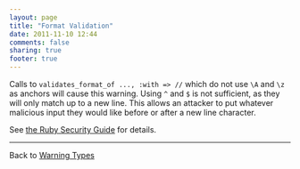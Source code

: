 ```yaml
---
layout: page
title: "Format Validation"
date: 2011-11-10 12:44
comments: false
sharing: true
footer: true
---
```


Calls to `validates_format_of ..., :with => //` which do not use `\A` and `\z` as anchors will cause this warning. Using `^` and `$` is not sufficient, as they will only match up to a new line. This allows an attacker to put whatever malicious input they would like before or after a new line character.

See [the Ruby Security Guide](http://guides.rubyonrails.org/security.html#regular-expressions) for details.

---
Back to [Warning Types](/docs/warning_types)
